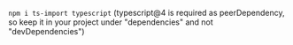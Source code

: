 `npm i ts-import typescript` (typescript@4 is required as peerDependency, so keep it in your project under "dependencies" and not "devDependencies")
